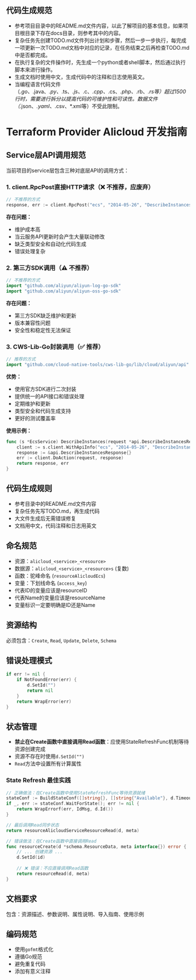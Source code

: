 ## 代码生成规范
- 参考项目目录中的README.md文件内容，以此了解项目的基本信息，如果项目根目录下存在docs目录，则参考其中的内容。
- 复杂任务先创建TODO.md文件列出计划和步骤，然后一步一步执行，每完成一项更新一次TODO.md文档中对应的记录，在任务结束之后再检查TODO.md中是否都完成。
- 在执行复杂的文件操作时，先生成一个python或者shell脚本，然后通过执行脚本来进行操作。
- 生成文档时使用中文，生成代码中的注释和日志使用英文。
- 当编程语言代码文件（*.go、*.java、*.py、*.ts、*.js、*.c、*.cpp、*.cs、*.php、*.rb、*.rs等）超过1500行时，需要进行拆分以提高代码的可维护性和可读性。数据文件（*.json、*.yaml、*.csv、*.xml等）不受此限制。

# Terraform Provider Alicloud 开发指南

## Service层API调用规范

当前项目的service层包含三种对底层API的调用方式：

### 1. client.RpcPost直接HTTP请求（❌ 不推荐，应废弃）
```go
// 不推荐的方式
response, err := client.RpcPost("ecs", "2014-05-26", "DescribeInstances", parameters, "")
```
**存在问题：**
- 维护成本高
- 当云服务API更新时会产生大量联动修改
- 缺乏类型安全和自动化代码生成
- 错误处理复杂

### 2. 第三方SDK调用（⚠️ 不推荐）
```go
// 不推荐的方式
import "github.com/aliyun/aliyun-log-go-sdk"
import "github.com/aliyun/aliyun-oss-go-sdk"
```
**存在问题：**
- 第三方SDK缺乏维护和更新
- 版本兼容性问题
- 安全性和稳定性无法保证

### 3. CWS-Lib-Go封装调用（✅ 推荐）
```go
// 推荐的方式
import "github.com/cloud-native-tools/cws-lib-go/lib/cloud/aliyun/api"
```
**优势：**
- 使用官方SDK进行二次封装
- 提供统一的API接口和错误处理
- 定期维护和更新
- 类型安全和代码生成支持
- 更好的测试覆盖率

**使用示例：**
```go
func (s *EcsService) DescribeInstances(request *api.DescribeInstancesRequest) (*api.DescribeInstancesResponse, error) {
    client := s.client.WithApiInfo("ecs", "2014-05-26", "DescribeInstances")
    response := &api.DescribeInstancesResponse{}
    err := client.DoAction(request, response)
    return response, err
}
```

## 代码生成规则
- 参考目录中的README.md文件内容
- 复杂任务先写TODO.md，再生成代码
- 大文件生成后无需错误修复
- 文档用中文，代码注释和日志用英文

## 命名规范
- 资源：`alicloud_<service>_<resource>`
- 数据源：`alicloud_<service>_<resource>s` (复数)
- 函数：驼峰命名 (`resourceAlicloudEcs`)
- 变量：下划线命名 (`access_key`)
- 代表ID的变量应该是resourceID
- 代表Name的变量应该是resourceName
- 变量标识一定要明确是ID还是Name

## 资源结构
必须包含：`Create`, `Read`, `Update`, `Delete`, `Schema`

## 错误处理模式
```go
if err != nil {
    if NotFoundError(err) {
        d.SetId("")
        return nil
    }
    return WrapError(err)
}
```

## 状态管理
- **禁止在Create函数中直接调用Read函数**：应使用StateRefreshFunc机制等待资源创建完成
- 资源不存在时使用`d.SetId("")`
- `Read`方法中设置所有计算属性

### State Refresh 最佳实践
```go
// 正确做法：在Create函数中使用StateRefreshFunc等待资源就绪
stateConf := BuildStateConf([]string{}, []string{"Available"}, d.Timeout(schema.TimeoutCreate), 5*time.Second, service.ResourceStateRefreshFunc(id, []string{}))
if _, err := stateConf.WaitForState(); err != nil {
    return WrapErrorf(err, IdMsg, d.Id())
}

// 最后调用Read同步状态
return resourceAlicloudServiceResourceRead(d, meta)
```

```go
// 错误做法：在Create函数中直接调用Read
func resourceCreate(d *schema.ResourceData, meta interface{}) error {
    // ... 创建资源 ...
    d.SetId(id)
    
    // ❌ 错误：不应直接调用Read函数
    return resourceRead(d, meta)
}
```

## 文档要求
包含：资源描述、参数说明、属性说明、导入指南、使用示例

## 编码规范
- 使用`gofmt`格式化
- 遵循Go规范
- 避免重复代码
- 添加有意义注释

